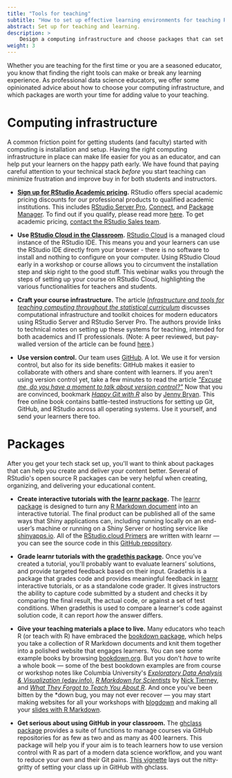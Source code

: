 ```yaml
---
title: "Tools for teaching"
subtitle: "How to set up effective learning environments for teaching R and data science."
abstract: Set up for teaching and learning.
description: >
    Design a computing infrastructure and choose packages that can set you and your learners on the happy path.
weight: 3
---
```


Whether you are teaching for the first time or you are a seasoned educator, you know that finding the right tools can make or break any learning experience. As professional data science educators, we offer some opinionated advice about how to choose your computing infrastructure, and which packages are worth your time for adding value to your teaching.

# Computing infrastructure

A common friction point for getting students (and faculty) started with computing is installation and setup. Having the right computing infrastructure in place can make life easier for you as an educator, and can help put your learners on the happy path early. We have found that paying careful attention to your technical stack *before* you start teaching can minimize frustration and improve buy in for both students and instructors.

- **[Sign up for RStudio Academic pricing](https://www.rstudio.com/pricing/academic-pricing/).** RStudio offers special academic pricing discounts for our professional products to qualified academic institutions. This includes [RStudio Server Pro](https://rstudio.com/products/rstudio-server-pro/), [Connect](https://rstudio.com/products/connect/), and [Package Manager](https://rstudio.com/products/package-manager/). To find out if you qualify, please read more [here](https://www.rstudio.com/pricing/academic-pricing/). To get academic pricing, [contact the RStudio Sales team](https://www.rstudio.com/about/contact-sales/).

- **Use [RStudio Cloud in the Classroom](https://resources.rstudio.com/webinars/rstudio-cloud-in-the-classroom).** [RStudio Cloud](https://rstudio.cloud/) is a managed cloud instance of the RStudio IDE. This means you and your learners can use the RStudio IDE directly from your browser - there is no software to install and nothing to configure on your computer. Using RStudio Cloud early in a workshop or course allows you to circumvent the installation step and skip right to the good stuff. This webinar walks you through the steps of setting up your course on RStudio Cloud, highlighting the various functionalities for teachers and students.

- **Craft your course infrastructure.** The article [_Infrastructure and tools for teaching computing throughout the statistical curriculum_](https://peerj.com/preprints/3181/) discusses computational infrastructure and toolkit choices for modern educators using RStudio Server and RStudio Server Pro. The authors provide links to technical notes on setting up these systems for teaching, intended for both academics and IT professionals. (Note: A peer reviewed, but pay-walled version of the article can be found [here](https://www.tandfonline.com/doi/full/10.1080/00031305.2017.1397549).)

- **Use version control.** Our team uses [GitHub](https://github.com/rstudio-education). A lot. We use it for version control, but also for its side benefits: GitHub makes it easier to collaborate with others and share content with learners. If you aren't using version control yet, take a few minutes to read the article [_"Excuse me, do you have a moment to talk about version control?"_](https://peerj.com/preprints/3159/) Now that you are convinced, bookmark [_Happy Git with R_](https://happygitwithr.com/) also by [Jenny Bryan](https://jennybryan.org/). This free online book contains battle-tested instructions for setting up Git, GitHub, and RStudio across all operating systems. Use it yourself, and send your learners there too.

# Packages

After you get your tech stack set up, you'll want to think about packages that can help you create and deliver your content better. Several of RStudio's open source R packages can be very helpful when creating, organizing, and delivering your educational content.

- __Create interactive tutorials with the [learnr package](https://rstudio.github.io/learnr/).__ The [learnr package](https://rstudio.github.io/learnr/) is designed to turn any [R Markdown document](https://rmarkdown.rstudio.com) into an interactive tutorial. The final product can be published all of the same ways that Shiny applications can, including running locally on an end-user’s machine or running on a Shiny Server or hosting service like [shinyapps.io](https://www.shinyapps.io/). All of the [RStudio.cloud Primers](https://rstudio.cloud/learn/primers) are written with learnr &mdash; you can see the source code in this [GitHub repository](https://github.com/rstudio-education/primers).

- __Grade learnr tutorials with the [gradethis package](https://rstudio-education.github.io/gradethis/).__ Once you’ve created a tutorial, you'll probably want to evaluate learners’ solutions, and provide targeted feedback based on their input. Gradethis is a package that grades code and provides meaningful feedback in [learnr](https://rstudio.github.io/learnr/)
interactive tutorials, or as a standalone code grader. It gives instructors the ability to capture code submitted by a student and checks it by comparing the final result, the actual code, 
or against a set of test conditions. When gradethis is used to compare a learner's code against solution code, it can report *how* the answer differs.

- __Give your teaching materials a place to live.__ Many educators who teach R (or teach with R) have embraced the [bookdown package](https://bookdown.org/yihui/bookdown/), which helps you take a collection of R Markdown documents and knit them together into a polished website that engages learners. You can see some example books by browsing [bookdown.org](https://bookdown.org/). But you don't *have* to write a whole book &mdash; some of the best bookdown examples are from course or workshop notes like Columbia University's [*Exploratory Data Analysis & Visualization* (edav.info)](https://edav.info/), [*R Markdown for Scientists*](https://rmd4sci.njtierney.com/) by [Nick Tierney](https://www.njtierney.com/), and [*What They Forgot to Teach You About R*](https://rstats.wtf/). And once you've been bitten by the *down bug, you may not ever recover &mdash; you may start making websites for all your workshops with [blogdown](https://bookdown.org/yihui/blogdown/) and making all your [slides with R Markdown](https://bookdown.org/yihui/rmarkdown/xaringan.html).

- __Get serious about using GitHub in your classroom.__ The [ghclass package](https://rundel.github.io/ghclass/index.html) provides a suite of functions to manage courses via GitHub repositories for as few as two and as many as 400 learners. This package will help you if your aim is to teach learners how to use version control with R as part of a modern data science workflow, and you want to reduce your own and their Git pains. [This vignette](https://rundel.github.io/ghclass/articles/ghclass.html) lays out the nitty-gritty of setting your class up in GitHub with ghclass.
